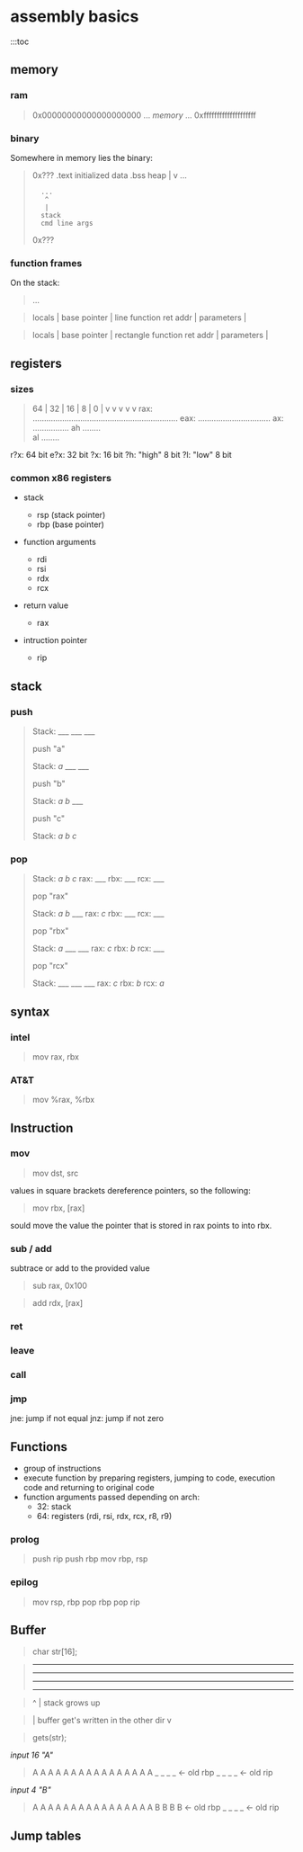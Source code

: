 # assembly basics

:::toc

## memory

### ram

> 0x00000000000000000000
> ...
> *memory*
> ...
> 0xffffffffffffffffffff

### binary

Somewhere in memory lies the binary:

> 0x??? .text
>       initialized data
>       .bss
>       heap
>        |
>        v
>       ...
> 
>       ...
>        ^
>        |
>       stack
>       cmd line args
> 0x???

### function frames

On the stack:

> ...

> locals          |
> base pointer    | line function
> ret addr        |
> parameters      |

> locals          |
> base pointer    | rectangle function
> ret addr        |
> parameters      |

## registers

### sizes

>   64 |                            32 |            16 |     8 |    0 |
>      v                               v               v       v      v
> rax: ................................................................
>                                eax:  ................................
>                                                  ax: ................
>                                                   ah ........        
>                                                           al ........

r?x: 64 bit
e?x: 32 bit
 ?x: 16 bit
 ?h: "high" 8 bit
 ?l: "low" 8 bit

### common x86 registers

- stack
  - rsp (stack pointer)
  - rbp (base pointer)

- function arguments
  - rdi
  - rsi
  - rdx
  - rcx

- return value
  - rax

- intruction pointer
  - rip

## stack

### push

> Stack: ___ ___ ___
> 
> push "a"
> 
> Stack: _a_ ___ ___
> 
> push "b"
> 
> Stack: _a_ _b_ ___
> 
> push "c"
> 
> Stack: _a_ _b_ _c_

### pop

> Stack: _a_ _b_ _c_
> rax: ___
> rbx: ___
> rcx: ___
> 
> pop "rax"
> 
> Stack: _a_ _b_ ___
> rax: _c_
> rbx: ___
> rcx: ___
> 
> pop "rbx"
> 
> Stack: _a_ ___ ___
> rax: _c_
> rbx: _b_
> rcx: ___
> 
> pop "rcx"
> 
> Stack: ___ ___ ___
> rax: _c_
> rbx: _b_
> rcx: _a_

## syntax

### intel

> mov rax, rbx

### AT&T

> mov %rax, %rbx

## Instruction

### mov

> mov dst, src

values in square brackets dereference pointers, so the following:

> mov rbx, [rax]

sould move the value the pointer that is stored in rax points to into rbx.

### sub / add

subtrace or add to the provided value

> sub rax, 0x100

> add rdx, [rax]

### ret

### leave

### call

### jmp

jne: jump if not equal
jnz: jump if not zero

## Functions

- group of instructions
- execute function by preparing registers, jumping to code, execution code and returning to original code
- function arguments passed depending on arch:
  - 32: stack
  - 64: registers (rdi, rsi, rdx, rcx, r8, r9)

### prolog

> push rip
> push rbp
> mov rbp, rsp

### epilog

> mov rsp, rbp
> pop rbp
> pop rip

## Buffer

> char str[16];

> _ _ _ _
> _ _ _ _
> _ _ _ _
> _ _ _ _ 

> ^
> | stack grows up
 
> | buffer get's written in the other dir
> v

> gets(str);

*input 16 "A"*

> A A A A
> A A A A
> A A A A
> A A A A
> _ _ _ _ <- old rbp
> _ _ _ _ <- old rip

*input 4 "B"*

> A A A A
> A A A A
> A A A A
> A A A A
> B B B B <- old rbp
> _ _ _ _ <- old rip

## Jump tables